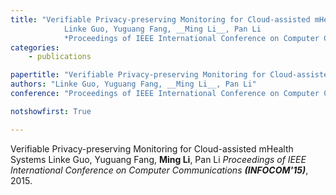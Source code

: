 ```yaml
---
title: "Verifiable Privacy-preserving Monitoring for Cloud-assisted mHealth Systems 
            Linke Guo, Yuguang Fang, __Ming Li__, Pan Li 
            *Proceedings of IEEE International Conference on Computer Communications __(INFOCOM'15)__*, 2015."
categories:
    - publications

papertitle: "Verifiable Privacy-preserving Monitoring for Cloud-assisted mHealth Systems"
authors: "Linke Guo, Yuguang Fang, __Ming Li__, Pan Li"
conference: "Proceedings of IEEE International Conference on Computer Communications (INFOCOM'15), 2015."

notshowfirst: True

---
```

Verifiable Privacy-preserving Monitoring for Cloud-assisted mHealth Systems 
            Linke Guo, Yuguang Fang, __Ming Li__, Pan Li 
            *Proceedings of IEEE International Conference on Computer Communications __(INFOCOM'15)__*, 2015.


